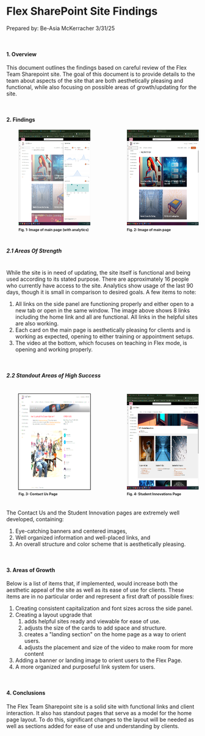 # Flex SharePoint Site Findings
Prepared by: Be-Asia McKerracher 3/31/25

<br>

#### 1. Overview

This document outlines the findings based on careful review of the Flex Team Sharepoint site. The goal of this document is to provide details to the team about aspects of the site that are both aesthetically pleasing and functional, while also focusing on possible areas of growth/updating for the site.

<br>

#### 2. Findings

<div style="display: flex; gap: 3rem; justify-content: center; margin-Left: 2rem;">
  <div>
    <img src="./images/imageAnalytics.png" alt="Image of main page (with analytics)" width="250" height="250">
    <p style="font-size: 9px; font-weight: bold; line-height:0;">Fig. 1: Image of main page (with analytics)</p>
  </div>
  <br>
  
  <div>
    <img src="./images/mainPageImage.png" alt="Image of main page (with analytics)" width="250" height="250">
    <p style="font-size: 9px; font-weight: bold; line-height:0;">Fig. 2: Image of main page</p>
  </div>
</div>

<br>

##### 2.1 Areas Of Strength

<br>
While the site is in need of updating, the site itself is functional and being used according to its stated purpose.  There are approximately 16 people who currently have access to the site.  Analytics show usage of the last 90 days, though it is small in comparison to desired goals. A few items to note:

1. All links on the side panel are functioning properly and either open to a new tab or open in the same window. The image above shows 8 links including the home link and all are functional. All links in the helpful sites are also working.
2. Each card on the main page is aesthetically pleasing for clients and is working as expected, opening to either training or appointment setups.
3. The video at the bottom, which focuses on teaching in Flex mode, is opening and working properly.


<br>

##### 2.2 Standout Areas of High Success

<br>

<div style="display: flex; gap: 3rem; justify-content: center; margin-Left: 2rem;">
  <div>
    <img src="./images/contactPage.png" alt="Contact Us Page" width="300" height="250" style="outline: .5px solid black">
    <p style="font-size: 9px; font-weight: bold; line-height:0;">Fig. 3: Contact Us Page</p>
  </div>
  <br>
  
  <div>
    <img src="./images/studentInnovations.png" alt="Image of main page (with analytics)" width="300" height="250">
    <p style="font-size: 9px; font-weight: bold; line-height:0;">Fig. 4: Student Innovations Page</p>
  </div>
</div>

<br>

The Contact Us and the Student Innovation pages are extremely well developed, containing:
   
  1. Eye-catching banners and centered images,
  2. Well organized information and well-placed links, and
  3. An overall structure and color scheme that is aesthetically pleasing.

<br>

#### 3. Areas of Growth

Below is a list of items that, if implemented, would increase both the aesthetic appeal of the site as well as its ease of use for clients.  These items are in no particular order and represent a first draft of possible fixes:

1. Creating consistent capitalization and font sizes across the side panel. 
2. Creating a layout upgrade that 
   1. adds helpful sites ready and viewable for ease of use.
   2. adjusts the size of the cards to add space and structure.
   3. creates a "landing section" on the home page as a way to orient users.
   4. adjusts the placement and size of the video to make room for more content
3. Adding a banner or landing image to orient users to the Flex Page.
4. A more organized and purposeful link system for users. 

<br>

#### 4. Conclusions

The Flex Team Sharepoint site is a solid site with functional links and client interaction.   It also has standout pages that serve as a model for the home page layout.  To do this, significant changes to the layout will be needed as well as sections added for ease of use and understanding by clients. 




